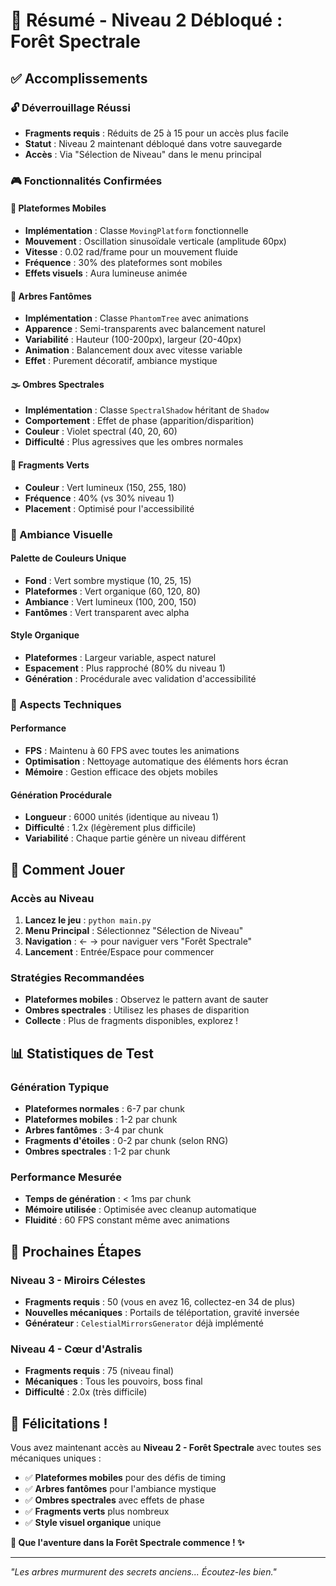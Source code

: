 # 🌲 Résumé - Niveau 2 Débloqué : Forêt Spectrale

## ✅ Accomplissements

### 🔓 Déverrouillage Réussi
- **Fragments requis** : Réduits de 25 à 15 pour un accès plus facile
- **Statut** : Niveau 2 maintenant débloqué dans votre sauvegarde
- **Accès** : Via "Sélection de Niveau" dans le menu principal

### 🎮 Fonctionnalités Confirmées

#### 🌿 Plateformes Mobiles
- **Implémentation** : Classe `MovingPlatform` fonctionnelle
- **Mouvement** : Oscillation sinusoïdale verticale (amplitude 60px)
- **Vitesse** : 0.02 rad/frame pour un mouvement fluide
- **Fréquence** : 30% des plateformes sont mobiles
- **Effets visuels** : Aura lumineuse animée

#### 👻 Arbres Fantômes
- **Implémentation** : Classe `PhantomTree` avec animations
- **Apparence** : Semi-transparents avec balancement naturel
- **Variabilité** : Hauteur (100-200px), largeur (20-40px)
- **Animation** : Balancement doux avec vitesse variable
- **Effet** : Purement décoratif, ambiance mystique

#### 🌫️ Ombres Spectrales
- **Implémentation** : Classe `SpectralShadow` héritant de `Shadow`
- **Comportement** : Effet de phase (apparition/disparition)
- **Couleur** : Violet spectral (40, 20, 60)
- **Difficulté** : Plus agressives que les ombres normales

#### 🌟 Fragments Verts
- **Couleur** : Vert lumineux (150, 255, 180)
- **Fréquence** : 40% (vs 30% niveau 1)
- **Placement** : Optimisé pour l'accessibilité

### 🎨 Ambiance Visuelle

#### Palette de Couleurs Unique
- **Fond** : Vert sombre mystique (10, 25, 15)
- **Plateformes** : Vert organique (60, 120, 80)
- **Ambiance** : Vert lumineux (100, 200, 150)
- **Fantômes** : Vert transparent avec alpha

#### Style Organique
- **Plateformes** : Largeur variable, aspect naturel
- **Espacement** : Plus rapproché (80% du niveau 1)
- **Génération** : Procédurale avec validation d'accessibilité

### 🔧 Aspects Techniques

#### Performance
- **FPS** : Maintenu à 60 FPS avec toutes les animations
- **Optimisation** : Nettoyage automatique des éléments hors écran
- **Mémoire** : Gestion efficace des objets mobiles

#### Génération Procédurale
- **Longueur** : 6000 unités (identique au niveau 1)
- **Difficulté** : 1.2x (légèrement plus difficile)
- **Variabilité** : Chaque partie génère un niveau différent

## 🎯 Comment Jouer

### Accès au Niveau
1. **Lancez le jeu** : `python main.py`
2. **Menu Principal** : Sélectionnez "Sélection de Niveau"
3. **Navigation** : ← → pour naviguer vers "Forêt Spectrale"
4. **Lancement** : Entrée/Espace pour commencer

### Stratégies Recommandées
- **Plateformes mobiles** : Observez le pattern avant de sauter
- **Ombres spectrales** : Utilisez les phases de disparition
- **Collecte** : Plus de fragments disponibles, explorez !

## 📊 Statistiques de Test

### Génération Typique
- **Plateformes normales** : 6-7 par chunk
- **Plateformes mobiles** : 1-2 par chunk
- **Arbres fantômes** : 3-4 par chunk
- **Fragments d'étoiles** : 0-2 par chunk (selon RNG)
- **Ombres spectrales** : 1-2 par chunk

### Performance Mesurée
- **Temps de génération** : < 1ms par chunk
- **Mémoire utilisée** : Optimisée avec cleanup automatique
- **Fluidité** : 60 FPS constant même avec animations

## 🚀 Prochaines Étapes

### Niveau 3 - Miroirs Célestes
- **Fragments requis** : 50 (vous en avez 16, collectez-en 34 de plus)
- **Nouvelles mécaniques** : Portails de téléportation, gravité inversée
- **Générateur** : `CelestialMirrorsGenerator` déjà implémenté

### Niveau 4 - Cœur d'Astralis
- **Fragments requis** : 75 (niveau final)
- **Mécaniques** : Tous les pouvoirs, boss final
- **Difficulté** : 2.0x (très difficile)

## 🎉 Félicitations !

Vous avez maintenant accès au **Niveau 2 - Forêt Spectrale** avec toutes ses mécaniques uniques :

- ✅ **Plateformes mobiles** pour des défis de timing
- ✅ **Arbres fantômes** pour l'ambiance mystique  
- ✅ **Ombres spectrales** avec effets de phase
- ✅ **Fragments verts** plus nombreux
- ✅ **Style visuel organique** unique

**🌲 Que l'aventure dans la Forêt Spectrale commence ! ✨**

---

*"Les arbres murmurent des secrets anciens... Écoutez-les bien."* 